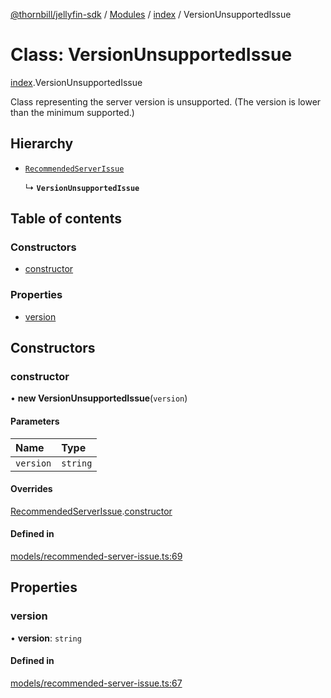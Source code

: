 [@thornbill/jellyfin-sdk](../README.md) / [Modules](../modules.md) / [index](../modules/index.md) / VersionUnsupportedIssue

# Class: VersionUnsupportedIssue

[index](../modules/index.md).VersionUnsupportedIssue

Class representing the server version is unsupported.
(The version is lower than the minimum supported.)

## Hierarchy

- [`RecommendedServerIssue`](index.RecommendedServerIssue.md)

  ↳ **`VersionUnsupportedIssue`**

## Table of contents

### Constructors

- [constructor](index.VersionUnsupportedIssue.md#constructor)

### Properties

- [version](index.VersionUnsupportedIssue.md#version)

## Constructors

### constructor

• **new VersionUnsupportedIssue**(`version`)

#### Parameters

| Name | Type |
| :------ | :------ |
| `version` | `string` |

#### Overrides

[RecommendedServerIssue](index.RecommendedServerIssue.md).[constructor](index.RecommendedServerIssue.md#constructor)

#### Defined in

[models/recommended-server-issue.ts:69](https://github.com/thornbill/jellyfin-sdk-typescript/blob/03092f3/src/models/recommended-server-issue.ts#L69)

## Properties

### version

• **version**: `string`

#### Defined in

[models/recommended-server-issue.ts:67](https://github.com/thornbill/jellyfin-sdk-typescript/blob/03092f3/src/models/recommended-server-issue.ts#L67)
